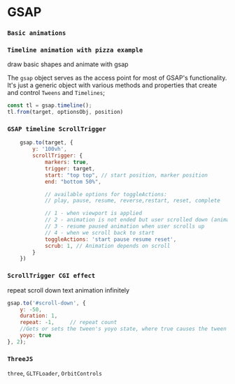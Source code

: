 # GSAP

### `Basic animations`
### `Timeline animation with pizza example`
draw basic shapes and animate with gsap

The `gsap` object serves as the access point for most of GSAP's functionality. It's just a generic object with various methods and properties that create and control `Tweens` and `Timelines`;

```js
const tl = gsap.timeline();
tl.from(target, optionsObj, position)
```
### `GSAP timeline ScrollTrigger`
```js
    gsap.to(target, {
        y: '100vh',
        scrollTrigger: {
            markers: true,
            trigger: target,
            start: "top top", // start position, marker position
            end: "bottom 50%",

            // available options for toggleActions:
            // play, pause, resume, reverse,restart, reset, complete

            // 1 - when viewport is applied
            // 2 - animation is not ended but user scrolled down (animation paused)
            // 3 - resume paused animation when user scrolls up
            // 4 - when we scroll back to start
            toggleActions: 'start pause resume reset',
            scrub: 1, // Animation depends on scroll
        }
    })
```
### `ScrollTrigger CGI effect`
repeat scroll down text animation infinitely
```js
gsap.to('#scroll-down', {
    y: -50,
    duration: 1,
    repeat: -1,     // repeat count
    //Gets or sets the tween's yoyo state, where true causes the tween to go back and forth, alternating backward and forward on each repeat.
    yoyo: true
}, 2);
```

### `ThreeJS`
`three`, `GLTFLoader`, `OrbitControls`
